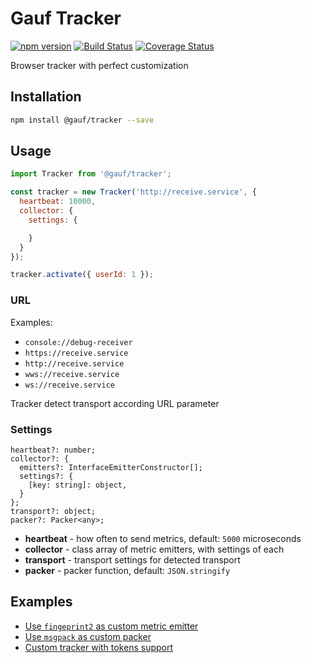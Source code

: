 Gauf Tracker
============
[![npm version](https://badge.fury.io/js/%40gauf%2Ftracker.svg)](https://badge.fury.io/js/%40gauf%2Ftracker)
[![Build Status](https://travis-ci.com/open-antifraud/tracker.svg?branch=master)](https://travis-ci.com/open-antifraud/tracker) [![Coverage Status](https://coveralls.io/repos/github/open-antifraud/tracker/badge.svg?branch=master)](https://coveralls.io/github/open-antifraud/tracker?branch=master)

Browser tracker with perfect customization

## Installation

```bash
npm install @gauf/tracker --save
```

## Usage

```javascript
import Tracker from '@gauf/tracker';

const tracker = new Tracker('http://receive.service', {
  heartbeat: 10000,
  collector: {
    settings: {

    }
  }
});

tracker.activate({ userId: 1 });
```

### URL

Examples:

* `console://debug-receiver`
* `https://receive.service`
* `http://receive.service`
* `wws://receive.service`
* `ws://receive.service`

Tracker detect transport according URL parameter

### Settings

```
heartbeat?: number;
collector?: {
  emitters?: InterfaceEmitterConstructor[];
  settings?: {
    [key: string]: object,
  }
};
transport?: object;
packer?: Packer<any>;
```

* **heartbeat** - how often to send metrics, default: `5000` microseconds
* **collector** - class array of metric emitters, with settings of each
* **transport** - transport settings for detected transport
* **packer** - packer function, default: `JSON.stringify`

## Examples

* [Use `fingeprint2` as custom metric emitter](./examples/fingerprint2/)
* [Use `msgpack` as custom packer](./examples/msgpack/)
* [Custom tracker with tokens support](./examples/tokens/)

